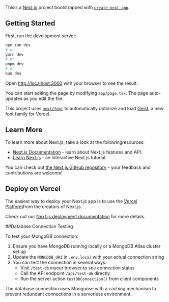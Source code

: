 Thisis a [Next.js](https://nextjs.org) project bootstrapped with [`create-next-app`](https://nextjs.org/docs/app/api-reference/cli/create-next-app).

## Getting Started

First, run the development server:

```bash
npm run dev
# or
yarn dev
# or
pnpm dev
# or
bun dev
```

Open [http://localhost:3000](http://localhost:3000) with your browser to see the result.

You can start editing the page by modifying `app/page.tsx`. The page auto-updates as you edit the file.

This project uses [`next/font`](https://nextjs.org/docs/app/building-your-application/optimizing/fonts) to automatically optimize and load [Geist](https://vercel.com/font), a new font family for Vercel.

## Learn More

To learn more about Next.js, take a look at the followingresources:

- [Next.js Documentation](https://nextjs.org/docs) - learn about Next.js features and API.
- [Learn Next.js](https://nextjs.org/learn) - an interactive Next.js tutorial.

You can check out [the Next.js GitHub repository](https://github.com/vercel/next.js) - your feedback and contributions are welcome!

## Deploy on Vercel

The easiest way to deploy your Next.js app is to use the [Vercel Platform](https://vercel.com/new?utm_medium=default-template&filter=next.js&utm_source=create-next-app&utm_campaign=create-next-app-readme)from the creators of Next.js.

Check out our [Next.js deployment documentation](https://nextjs.org/docs/app/building-your-application/deploying) for more details.

##Database Connection Testing

To test your MongoDB connection:

1. Ensure you have MongoDB running locally or a MongoDB Atlas cluster set up
2. Update the `MONGODB_URI` in `.env.local` with your actual connection string
3. You can test the connection in several ways:
   - Visit `/test-db` inyour browser to see connection status
   - Call the API endpoint `/api/test-db` directly
   - Run the server action `testDbConnection()` from client components

The database connection uses Mongoose with a caching mechanism to prevent redundant connections in a serverless environment.

